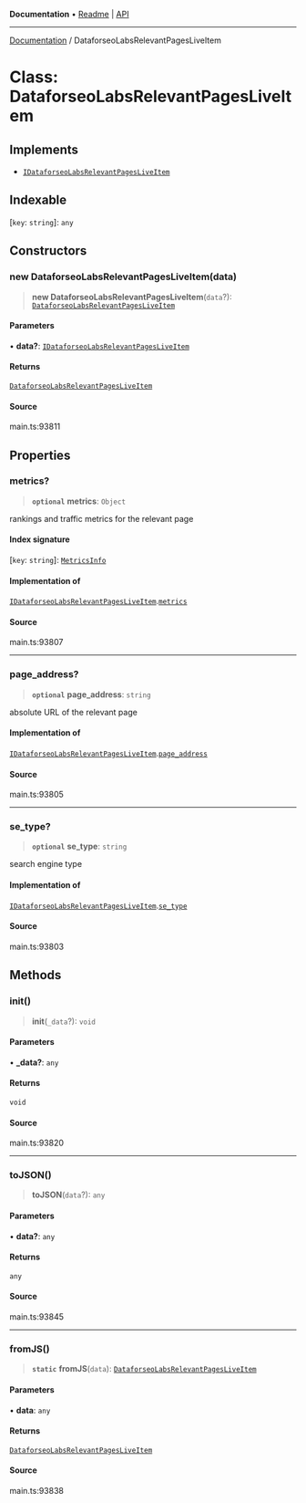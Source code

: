 **Documentation** • [Readme](../README.md) \| [API](../globals.md)

***

[Documentation](../README.md) / DataforseoLabsRelevantPagesLiveItem

# Class: DataforseoLabsRelevantPagesLiveItem

## Implements

- [`IDataforseoLabsRelevantPagesLiveItem`](../interfaces/IDataforseoLabsRelevantPagesLiveItem.md)

## Indexable

 \[`key`: `string`\]: `any`

## Constructors

### new DataforseoLabsRelevantPagesLiveItem(data)

> **new DataforseoLabsRelevantPagesLiveItem**(`data`?): [`DataforseoLabsRelevantPagesLiveItem`](DataforseoLabsRelevantPagesLiveItem.md)

#### Parameters

• **data?**: [`IDataforseoLabsRelevantPagesLiveItem`](../interfaces/IDataforseoLabsRelevantPagesLiveItem.md)

#### Returns

[`DataforseoLabsRelevantPagesLiveItem`](DataforseoLabsRelevantPagesLiveItem.md)

#### Source

main.ts:93811

## Properties

### metrics?

> **`optional`** **metrics**: `Object`

rankings and traffic metrics for the relevant page

#### Index signature

 \[`key`: `string`\]: [`MetricsInfo`](MetricsInfo.md)

#### Implementation of

[`IDataforseoLabsRelevantPagesLiveItem`](../interfaces/IDataforseoLabsRelevantPagesLiveItem.md).[`metrics`](../interfaces/IDataforseoLabsRelevantPagesLiveItem.md#metrics)

#### Source

main.ts:93807

***

### page\_address?

> **`optional`** **page\_address**: `string`

absolute URL of the relevant page

#### Implementation of

[`IDataforseoLabsRelevantPagesLiveItem`](../interfaces/IDataforseoLabsRelevantPagesLiveItem.md).[`page_address`](../interfaces/IDataforseoLabsRelevantPagesLiveItem.md#page_address)

#### Source

main.ts:93805

***

### se\_type?

> **`optional`** **se\_type**: `string`

search engine type

#### Implementation of

[`IDataforseoLabsRelevantPagesLiveItem`](../interfaces/IDataforseoLabsRelevantPagesLiveItem.md).[`se_type`](../interfaces/IDataforseoLabsRelevantPagesLiveItem.md#se_type)

#### Source

main.ts:93803

## Methods

### init()

> **init**(`_data`?): `void`

#### Parameters

• **\_data?**: `any`

#### Returns

`void`

#### Source

main.ts:93820

***

### toJSON()

> **toJSON**(`data`?): `any`

#### Parameters

• **data?**: `any`

#### Returns

`any`

#### Source

main.ts:93845

***

### fromJS()

> **`static`** **fromJS**(`data`): [`DataforseoLabsRelevantPagesLiveItem`](DataforseoLabsRelevantPagesLiveItem.md)

#### Parameters

• **data**: `any`

#### Returns

[`DataforseoLabsRelevantPagesLiveItem`](DataforseoLabsRelevantPagesLiveItem.md)

#### Source

main.ts:93838
